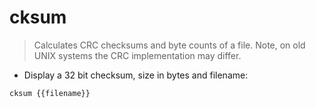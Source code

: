 # cksum

> Calculates CRC checksums and byte counts of a file.
> Note, on old UNIX systems the CRC implementation may differ.

- Display a 32 bit checksum, size in bytes and filename:

`cksum {{filename}}`
